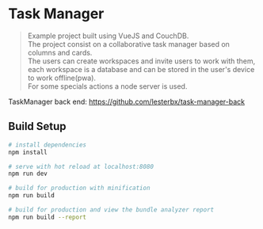 # Task Manager

> Example project built using VueJS and CouchDB.  
The project consist on a collaborative task manager based on columns and cards.  
The users can create workspaces and invite users to work with them, each workspace is a database and can be stored in the user's device to work offline(pwa).  
For some specials actions a node server is used.

TaskManager back end: https://github.com/lesterbx/task-manager-back

## Build Setup

``` bash
# install dependencies
npm install

# serve with hot reload at localhost:8080
npm run dev

# build for production with minification
npm run build

# build for production and view the bundle analyzer report
npm run build --report
```
